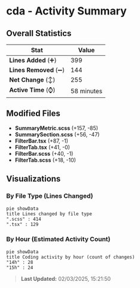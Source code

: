 # cda - Activity Summary 

## Overall Statistics

| Stat                   | Value                                                             |
| ---------------------- | ----------------------------------------------------------------- |
| **Lines Added** (➕)   | 399                                          |
| **Lines Removed** (➖) | 144                                        |
| **Net Change** (↕)    | 255                |
| **Active Time** (⌚)   | 58 minutes |


## Modified Files
- **SummaryMetric.scss** (+157, -85)
- **SummarySection.scss** (+56, -47)
- **FilterBar.tsx** (+87, -1)
- **FilterTab.tsx** (+41, -0)
- **FilterBar.scss** (+40, -1)
- **FilterTab.scss** (+18, -10)

## Visualizations

### By File Type (Lines Changed)

```mermaid
pie showData
title Lines changed by file type
".scss" : 414
".tsx" : 129
```

### By Hour (Estimated Activity Count)

```mermaid
pie showData
title Coding activity by hour (count of changes)
"14h" : 28
"15h" : 24
```


> **Last Updated:** 02/03/2025, 15:21:50